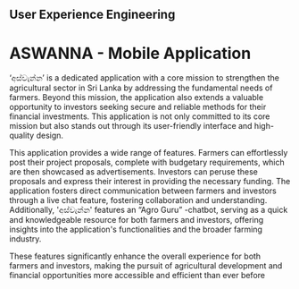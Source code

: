 ## User Experience Engineering 

# ASWANNA - Mobile Application

‘අස්වැන්න’ is a dedicated application with a core mission to strengthen the agricultural sector in Sri Lanka by addressing the fundamental needs of farmers.
Beyond this mission, the application also extends a valuable opportunity to investors seeking secure and reliable methods for their financial investments.
This application is not only committed to its core mission but also stands out through its user-friendly interface and high-quality design. 

This application provides a wide range of features. Farmers can effortlessly post their project proposals, complete with budgetary requirements, which are then showcased as advertisements.
Investors can peruse these proposals and express their interest in providing the necessary funding.
The application fosters direct communication between farmers and investors through a live chat feature, fostering collaboration and understanding.
Additionally, 'අස්වැන්න' features an “Agro Guru” -chatbot, serving as a quick and knowledgeable resource for both farmers and investors, offering insights into the application's functionalities and the broader farming industry.

These features significantly enhance the overall experience for both farmers and investors, making the pursuit of agricultural development and financial opportunities more accessible and efficient than ever before
